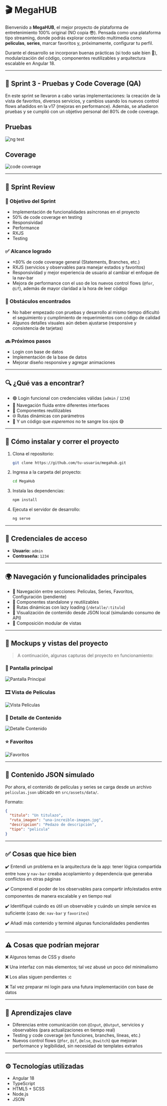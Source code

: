 # 🎬 MegaHUB

Bienvenido a **MegaHUB**, el mejor proyecto de plataforma de entretenimiento 100% original (NO copia 😎). Pensada como una plataforma tipo streaming, donde podrás explorar contenido multimedia como **películas**, **series**, marcar favoritos y, próximamente, configurar tu perfil.

Durante el desarrollo se incorporan buenas prácticas (si todo sale bien 🙏), modularización del código, componentes reutilizables y arquitectura escalable en Angular 18.

---

## 🚀 Sprint 3 - Pruebas y Code Coverage (QA)

En este sprint se llevaron a cabo varias implementaciones: la creación de la vista de favoritos, diversos servicios, y cambios usando los nuevos control flows añadidos en la v17 (mejoras en performance). Además, se añadieron pruebas y se cumplió con un objetivo personal del 80% de code coverage.

## Pruebas
![ng test](public/pruebas.jpg)

## Coverage
![code coverage](public/coverage.jpg)

---

## 📝 Sprint Review

### 🎯 Objetivo del Sprint
- Implementación de funcionalidades asíncronas en el proyecto
- 50% de code coverage en testing
- Responsividad
- Performance
- RXJS
- Testing

### ✅ Alcance logrado
- +80% de code coverage general (Statements, Branches, etc.)
- RXJS (servicios y observables para manejar estados y favoritos)  
- Responsividad y mejor experiencia de usuario al cambiar el enfoque de la nav-bar
- Mejora de performance con el uso de los nuevos control flows (`@for`, `@if`), además de mayor claridad a la hora de leer código

### 🚧 Obstáculos encontrados
- No haber empezado con pruebas y desarrollo al mismo tiempo dificultó el seguimiento y cumplimiento de requerimientos con código de calidad  
- Algunos detalles visuales aún deben ajustarse (responsive y consistencia de tarjetas)

### 🔜 Próximos pasos
- Login con base de datos
- Implementación de la base de datos
- Mejorar diseño responsive y agregar animaciones  

---

## 🔍 ¿Qué vas a encontrar?

- 🟢 Login funcional con credenciales válidas (`admin` / `1234`)
- 🧭 Navegación fluida entre diferentes interfaces
- 🧩 Componentes reutilizables
- 🌐 Rutas dinámicas con parámetros
- 🧼 Y un código que *esperemos* no te sangre los ojos 😅

---

## 🧪 Cómo instalar y correr el proyecto

1. Clona el repositorio:
   ```bash
   git clone https://github.com/tu-usuario/megahub.git
   ```

2. Ingresa a la carpeta del proyecto:
   ```bash
   cd MegaHub
   ```

3. Instala las dependencias:
   ```bash
   npm install
   ```

4. Ejecuta el servidor de desarrollo:
   ```bash
   ng serve
   ```

---

## 🔐 Credenciales de acceso

- **Usuario:** `admin`  
- **Contraseña:** `1234`

---

## 🌍 Navegación y funcionalidades principales

- 🧭 Navegación entre secciones: Películas, Series, Favoritos, Configuración (pendiente)
- 🧩 Componentes standalone y reutilizables
- 📂 Rutas dinámicas con lazy loading (`/detalle/:titulo`)
- 💾 Visualización de contenido desde JSON local (simulando consumo de API)
- 🎯 Composición modular de vistas

---

## 📸 Mockups y vistas del proyecto

> A continuación, algunas capturas del proyecto en funcionamiento:

### 📱 Pantalla principal
![Pantalla Principal](public/auth.png)

### 🎞️ Vista de Películas
![Vista Películas](public/list.png)

### 📄 Detalle de Contenido
![Detalle Contenido](public/details.png)

### ⭐ Favoritos
![Favoritos](public/favoritos.jpg)

---

## 📁 Contenido JSON simulado

Por ahora, el contenido de películas y series se carga desde un archivo `peliculas.json` ubicado en `src/assets/data/`.

Formato:
```json
{
  "titulo": "Un titulazo",
  "ruta_imagen": "una-increible-imagen.jpg",
  "descripcion": "Pedazo de descripción",
  "tipo": "pelicula"
}
```

---

## ✅ Cosas que hice bien

✔️ Entendí un problema en la arquitectura de la app: tener lógica compartida entre `home` y `nav-bar` creaba acoplamiento y dependencia que generaba conflictos en otras páginas

✔️ Comprendí el poder de los observables para compartir info/estados entre componentes de manera escalable y en tiempo real

✔️ Identifiqué cuándo es útil un observable y cuándo un simple service es suficiente (caso de: `nav-bar` y `favorites`)

✔️ Añadí más contenido y terminé algunas funcionalidades pendientes

---

## ⚠️ Cosas que podrían mejorar

❌ Algunos temas de CSS y diseño

❌ Una interfaz con más elementos; tal vez abusé un poco del minimalismo

❌ Los alias siguen pendientes :c

❌ Tal vez preparar mi login para una futura implementación con base de datos

---

## 🧠 Aprendizajes clave

- Diferencias entre comunicación con `@Input`, `@Output`, servicios y observables (para actualizaciones en tiempo real)
- Testing y code coverage (en funciones, branches, líneas, etc.)
- Nuevos control flows (`@for`, `@if`, `@else`, `@switch`) que mejoran performance y legibilidad, sin necesidad de templates extraños

---

## ⚙️ Tecnologías utilizadas

- Angular 18  
- TypeScript  
- HTML5 + SCSS  
- Node.js  
- JSON